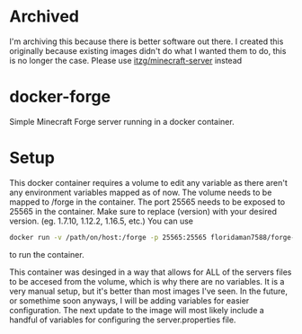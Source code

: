 # Archived
I'm archiving this because there is better software out there. I created this originally because existing images didn't do what I wanted them to do, this is no longer the case. Please use [itzg/minecraft-server](https://github.com/itzg/minecraft-server) instead


# docker-forge
 Simple Minecraft Forge server running in a docker container.

# Setup
This docker container requires a volume to edit any variable as there aren't any environment variables mapped as of now. 
The volume needs to be mapped to /forge in the container. The port 25565 needs to be exposed to 25565 in the container.
Make sure to replace (version) with your desired version. (eg. 1.7.10, 1.12.2, 1.16.5, etc.)
You can use 
```bash
docker run -v /path/on/host:/forge -p 25565:25565 floridaman7588/forge-server:(version)
``` 
to run the container.

This container was desinged in a way that allows for ALL of the servers files to be accesed from the volume, which is why there are no variables. It is a very manual setup, but it's better than most images I've seen.
In the future, or somethime soon anyways, I will be adding variables for easier configuration. The next update to the image will most likely include a handful of variables for configuring the server.properties file.
